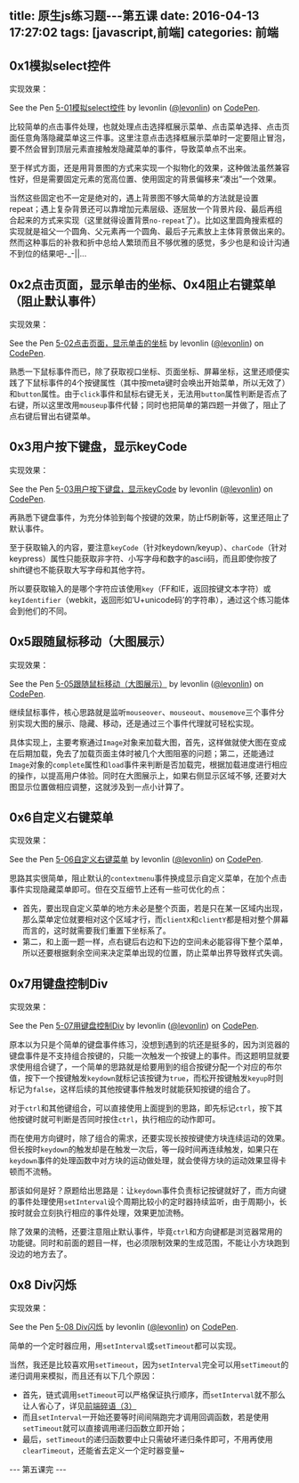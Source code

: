 title: 原生js练习题---第五课
date: 2016-04-13 17:27:02
tags: [javascript,前端]
categories: 前端
---
## 0x1模拟select控件
实现效果：
<p data-height="257" data-theme-id="17410" data-slug-hash="yOKeqm" data-default-tab="result" data-user="levonlin" class="codepen">See the Pen <a href="http://codepen.io/levonlin/pen/yOKeqm/">5-01模拟select控件</a> by levonlin (<a href="http://codepen.io/levonlin">@levonlin</a>) on <a href="http://codepen.io">CodePen</a>.</p>
<script async src="//assets.codepen.io/assets/embed/ei.js"></script>

比较简单的点击事件处理，也就处理点击选择框展示菜单、点击菜单选择、点击页面任意角落隐藏菜单这三件事。这里注意点击选择框展示菜单时一定要阻止冒泡，要不然会冒到顶层元素直接触发隐藏菜单的事件，导致菜单点不出来。

至于样式方面，还是用背景图的方式来实现一个拟物化的效果，这种做法虽然兼容性好，但是需要固定元素的宽高位置、使用固定的背景偏移来“凑出”一个效果。

当然这些固定也不一定是绝对的，遇上背景图不够大简单的方法就是设置repeat；遇上复杂背景还可以靠增加元素层级、逐层放一个背景片段、最后再组合起来的方式来实现（这里就得设置背景`no-repeat`了）。比如这里圆角搜索框的实现就是祖父一个圆角、父元素再一个圆角、最后子元素放上主体背景做出来的。然而这种事后的补救和折中总给人繁琐而且不够优雅的感觉，多少也是和设计沟通不到位的结果吧-_-||...

## 0x2点击页面，显示单击的坐标、0x4阻止右键菜单（阻止默认事件）
实现效果：
<p data-height="300" data-theme-id="17410" data-slug-hash="JXvPbN" data-default-tab="result" data-user="levonlin" data-embed-version="2" class="codepen">See the Pen <a href="http://codepen.io/levonlin/pen/JXvPbN/">5-02点击页面，显示单击的坐标</a> by levonlin (<a href="http://codepen.io/levonlin">@levonlin</a>) on <a href="http://codepen.io">CodePen</a>.</p>
<script async src="//assets.codepen.io/assets/embed/ei.js"></script>

熟悉一下鼠标事件而已，除了获取视口坐标、页面坐标、屏幕坐标，这里还顺便实践了下鼠标事件的4个按键属性（其中按meta键时会唤出开始菜单，所以无效了）和`button`属性。由于`click`事件和鼠标右键无关，无法用`button`属性判断是否点了右键，所以这里改用`mouseup`事件代替；同时也把简单的第四题一并做了，阻止了点右键后冒出右键菜单。

## 0x3用户按下键盘，显示keyCode
实现效果：
<p data-height="300" data-theme-id="17410" data-slug-hash="ZWoBpG" data-default-tab="result" data-user="levonlin" data-embed-version="2" class="codepen">See the Pen <a href="http://codepen.io/levonlin/pen/ZWoBpG/">5-03用户按下键盘，显示keyCode</a> by levonlin (<a href="http://codepen.io/levonlin">@levonlin</a>) on <a href="http://codepen.io">CodePen</a>.</p>
<script async src="//assets.codepen.io/assets/embed/ei.js"></script>

再熟悉下键盘事件，为充分体验到每个按键的效果，防止f5刷新等，这里还阻止了默认事件。

至于获取输入的内容，要注意`keyCode`（针对keydown/keyup）、`charCode`（针对keypress）属性只能获取非字符、小写字母和数字的ascii码，而且即使你按了shift键也不能获取大写字母和其他字符。

所以要获取输入的是哪个字符应该使用`key`（FF和IE，返回按键文本字符）或`keyIdentifier`（webkit，返回形如’U+unicode码’的字符串），通过这个练习能体会到他们的不同。

## 0x5跟随鼠标移动（大图展示）
实现效果：
<p data-height="300" data-theme-id="17410" data-slug-hash="Vaxgmz" data-default-tab="result" data-user="levonlin" data-embed-version="2" class="codepen">See the Pen <a href="http://codepen.io/levonlin/pen/Vaxgmz/">5-05跟随鼠标移动（大图展示）</a> by levonlin (<a href="http://codepen.io/levonlin">@levonlin</a>) on <a href="http://codepen.io">CodePen</a>.</p>
<script async src="//assets.codepen.io/assets/embed/ei.js"></script>

继续鼠标事件，核心思路就是监听`mouseover`、`mouseout`、`mousemove`三个事件分别实现大图的展示、隐藏、移动，还是通过三个事件代理就可轻松实现。

具体实现上，主要考察通过`Image`对象来加载大图，首先，这样做就使大图在变成在后期加载，免去了加载页面主体时被几个大图阻塞的问题；第二，还能通过`Image`对象的`complete`属性和`load`事件来判断是否加载完，根据加载进度进行相应的操作，以提高用户体验。同时在大图展示上，如果右侧显示区域不够, 还要对大图显示位置做相应调整，这就涉及到一点小计算了。

## 0x6自定义右键菜单
实现效果：
<p data-height="300" data-theme-id="17410" data-slug-hash="EKRVav" data-default-tab="result" data-user="levonlin" data-embed-version="2" class="codepen">See the Pen <a href="http://codepen.io/levonlin/pen/EKRVav/">5-06自定义右键菜单</a> by levonlin (<a href="http://codepen.io/levonlin">@levonlin</a>) on <a href="http://codepen.io">CodePen</a>.</p>
<script async src="//assets.codepen.io/assets/embed/ei.js"></script>

思路其实很简单，阻止默认的`contextmenu`事件换成显示自定义菜单，在加个点击事件实现隐藏菜单即可。但在交互细节上还有一些可优化的点：
* 首先，要出现自定义菜单的地方未必是整个页面，若是只在某一区域内出现，那么菜单定位就要相对这个区域才行，而`clientX`和`clientY`都是相对整个屏幕而言的，这时就需要我们重置下坐标系了。
* 第二，和上面一题一样，点右键后右边和下边的空间未必能容得下整个菜单，所以还要根据剩余空间来决定菜单出现的位置，防止菜单出界导致样式失调。

## 0x7用键盘控制Div
实现效果：
<p data-height="300" data-theme-id="17410" data-slug-hash="jqpRzL" data-default-tab="result" data-user="levonlin" data-embed-version="2" class="codepen">See the Pen <a href="http://codepen.io/levonlin/pen/jqpRzL/">5-07用键盘控制Div</a> by levonlin (<a href="http://codepen.io/levonlin">@levonlin</a>) on <a href="http://codepen.io">CodePen</a>.</p>
<script async src="//assets.codepen.io/assets/embed/ei.js"></script>

原本以为只是个简单的键盘事件练习，没想到遇到的坑还是挺多的，因为浏览器的键盘事件是不支持组合按键的，只能一次触发一个按键上的事件。而这题明显就要求使用组合键了，一个简单的思路就是给要用到的组合按键分配一个对应的布尔值，按下一个按键触发`keydown`就标记该按键为`true`，而松开按键触发`keyup`时则标记为`false`，这样后续的其他按键事件触发时就能获知按键的组合了。

对于`ctrl`和其他键组合，可以直接使用上面提到的思路，即先标记`ctrl`，按下其他按键时就可判断是否同时按住`ctrl`，执行相应的动作即可。

而在使用方向键时，除了组合的需求，还要实现长按按键使方块连续运动的效果。但长按时`keydown`的触发却是在触发一次后，等一段时间再连续触发，如果只在`keydown`事件的处理函数中对方块的运动做处理，就会使得方块的运动效果显得卡顿而不流畅。

那该如何是好？原题给出思路是：让`keydown`事件负责标记按键就好了，而方向键的事件处理使用`setInterval`设个周期比较小的定时器持续监听，由于周期小，长按时就会立刻执行相应的事件处理，效果更加流畅。

除了效果的流畅，还要注意阻止默认事件，毕竟`ctrl`和方向键都是浏览器常用的功能键。同时和前面的题目一样，也必须限制效果的生成范围，不能让小方块跑到没边的地方去了。

## 0x8 Div闪烁
实现效果：
<p data-height="300" data-theme-id="17410" data-slug-hash="xVabpQ" data-default-tab="result" data-user="levonlin" data-embed-version="2" class="codepen">See the Pen <a href="http://codepen.io/levonlin/pen/xVabpQ/">5-08 Div闪烁</a> by levonlin (<a href="http://codepen.io/levonlin">@levonlin</a>) on <a href="http://codepen.io">CodePen</a>.</p>
<script async src="//assets.codepen.io/assets/embed/ei.js"></script>

简单的一个定时器应用，用`setInterval`或`setTimeout`都可以实现。

当然，我还是比较喜欢用`setTimeout`，因为`setInterval`完全可以用`setTimeout`的递归调用来模拟，而且还有以下几个原因：

* 首先，链式调用`setTimeout`可以严格保证执行顺序，而`setInterval`就不那么让人省心了，详见[前端碎语（3）](http://levonlin.info/2016/02/24/%E5%89%8D%E7%AB%AF%E7%A2%8E%E8%AF%AD%EF%BC%883%EF%BC%89/)
* 而且`setInterval`一开始还要等时间间隔跑完才调用回调函数，若是使用`setTimeout`就可以直接调用递归函数立即开始；
* 最后，`setTimeout`的递归函数要中止只需破坏递归条件即可，不用再使用`clearTimeout`，还能省去定义一个定时器变量~

--- 第五课完 ---

